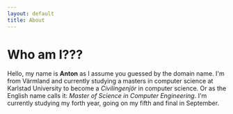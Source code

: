 ```yaml
---
layout: default
title: About
---
```


# Who am I???


Hello, my name is **Anton** as I assume you guessed by the domain name. 
I'm from Värmland and currently studying a masters in computer science at Karlstad University to become a _Civilingenjör_ in computer science. 
Or as the English name calls it: _Master of Science in Computer Engineering_. 
I'm currently studying my forth year, going on my fifth and final in September. 
